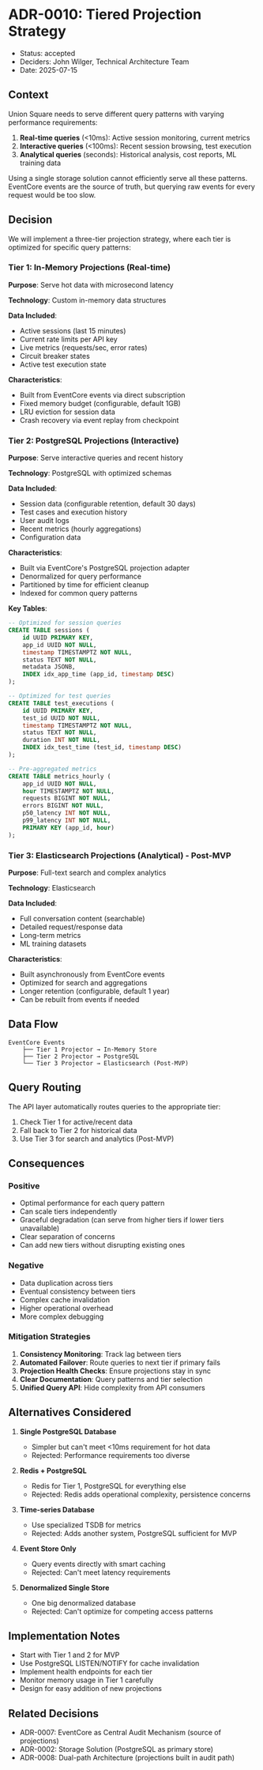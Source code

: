 # ADR-0010: Tiered Projection Strategy

- Status: accepted
- Deciders: John Wilger, Technical Architecture Team
- Date: 2025-07-15

## Context

Union Square needs to serve different query patterns with varying performance requirements:

1. **Real-time queries** (<10ms): Active session monitoring, current metrics
2. **Interactive queries** (<100ms): Recent session browsing, test execution
3. **Analytical queries** (seconds): Historical analysis, cost reports, ML training data

Using a single storage solution cannot efficiently serve all these patterns. EventCore events are the source of truth, but querying raw events for every request would be too slow.

## Decision

We will implement a three-tier projection strategy, where each tier is optimized for specific query patterns:

### Tier 1: In-Memory Projections (Real-time)

**Purpose**: Serve hot data with microsecond latency

**Technology**: Custom in-memory data structures

**Data Included**:
- Active sessions (last 15 minutes)
- Current rate limits per API key
- Live metrics (requests/sec, error rates)
- Circuit breaker states
- Active test execution state

**Characteristics**:
- Built from EventCore events via direct subscription
- Fixed memory budget (configurable, default 1GB)
- LRU eviction for session data
- Crash recovery via event replay from checkpoint

### Tier 2: PostgreSQL Projections (Interactive)

**Purpose**: Serve interactive queries and recent history

**Technology**: PostgreSQL with optimized schemas

**Data Included**:
- Session data (configurable retention, default 30 days)
- Test cases and execution history
- User audit logs
- Recent metrics (hourly aggregations)
- Configuration data

**Characteristics**:
- Built via EventCore's PostgreSQL projection adapter
- Denormalized for query performance
- Partitioned by time for efficient cleanup
- Indexed for common query patterns

**Key Tables**:
```sql
-- Optimized for session queries
CREATE TABLE sessions (
    id UUID PRIMARY KEY,
    app_id UUID NOT NULL,
    timestamp TIMESTAMPTZ NOT NULL,
    status TEXT NOT NULL,
    metadata JSONB,
    INDEX idx_app_time (app_id, timestamp DESC)
);

-- Optimized for test queries
CREATE TABLE test_executions (
    id UUID PRIMARY KEY,
    test_id UUID NOT NULL,
    timestamp TIMESTAMPTZ NOT NULL,
    status TEXT NOT NULL,
    duration INT NOT NULL,
    INDEX idx_test_time (test_id, timestamp DESC)
);

-- Pre-aggregated metrics
CREATE TABLE metrics_hourly (
    app_id UUID NOT NULL,
    hour TIMESTAMPTZ NOT NULL,
    requests BIGINT NOT NULL,
    errors BIGINT NOT NULL,
    p50_latency INT NOT NULL,
    p99_latency INT NOT NULL,
    PRIMARY KEY (app_id, hour)
);
```

### Tier 3: Elasticsearch Projections (Analytical) - Post-MVP

**Purpose**: Full-text search and complex analytics

**Technology**: Elasticsearch

**Data Included**:
- Full conversation content (searchable)
- Detailed request/response data
- Long-term metrics
- ML training datasets

**Characteristics**:
- Built asynchronously from EventCore events
- Optimized for search and aggregations
- Longer retention (configurable, default 1 year)
- Can be rebuilt from events if needed

## Data Flow

```
EventCore Events
    ├── Tier 1 Projector → In-Memory Store
    ├── Tier 2 Projector → PostgreSQL
    └── Tier 3 Projector → Elasticsearch (Post-MVP)
```

## Query Routing

The API layer automatically routes queries to the appropriate tier:

1. Check Tier 1 for active/recent data
2. Fall back to Tier 2 for historical data
3. Use Tier 3 for search and analytics (Post-MVP)

## Consequences

### Positive

- Optimal performance for each query pattern
- Can scale tiers independently
- Graceful degradation (can serve from higher tiers if lower tiers unavailable)
- Clear separation of concerns
- Can add new tiers without disrupting existing ones

### Negative

- Data duplication across tiers
- Eventual consistency between tiers
- Complex cache invalidation
- Higher operational overhead
- More complex debugging

### Mitigation Strategies

1. **Consistency Monitoring**: Track lag between tiers
2. **Automated Failover**: Route queries to next tier if primary fails
3. **Projection Health Checks**: Ensure projections stay in sync
4. **Clear Documentation**: Query patterns and tier selection
5. **Unified Query API**: Hide complexity from API consumers

## Alternatives Considered

1. **Single PostgreSQL Database**
   - Simpler but can't meet <10ms requirement for hot data
   - Rejected: Performance requirements too diverse

2. **Redis + PostgreSQL**
   - Redis for Tier 1, PostgreSQL for everything else
   - Rejected: Redis adds operational complexity, persistence concerns

3. **Time-series Database**
   - Use specialized TSDB for metrics
   - Rejected: Adds another system, PostgreSQL sufficient for MVP

4. **Event Store Only**
   - Query events directly with smart caching
   - Rejected: Can't meet latency requirements

5. **Denormalized Single Store**
   - One big denormalized database
   - Rejected: Can't optimize for competing access patterns

## Implementation Notes

- Start with Tier 1 and 2 for MVP
- Use PostgreSQL LISTEN/NOTIFY for cache invalidation
- Implement health endpoints for each tier
- Monitor memory usage in Tier 1 carefully
- Design for easy addition of new projections

## Related Decisions

- ADR-0007: EventCore as Central Audit Mechanism (source of projections)
- ADR-0002: Storage Solution (PostgreSQL as primary store)
- ADR-0008: Dual-path Architecture (projections built in audit path)
